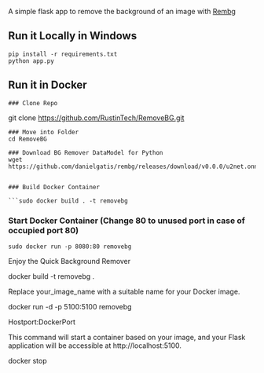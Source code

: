 
A simple flask app to remove the background of an image with [Rembg](https://github.com/danielgatis/rembg)


## Run it Locally in Windows

```
pip install -r requirements.txt
python app.py

```
## Run it in Docker
```
### Clone Repo
```
git clone https://github.com/RustinTech/RemoveBG.git
```
### Move into Folder
cd RemoveBG

### Download BG Remover DataModel for Python
wget https://github.com/danielgatis/rembg/releases/download/v0.0.0/u2net.onnx


### Build Docker Container

```sudo docker build . -t removebg
```

### Start Docker Container (Change 80 to unused port in case of occupied port 80)

```
sudo docker run -p 8080:80 removebg
```

Enjoy the Quick Background Remover



docker build -t removebg .

Replace your_image_name with a suitable name for your Docker image.

docker run -d -p 5100:5100 removebg

Hostport:DockerPort

This command will start a container based on your image, and your Flask application will be accessible at http://localhost:5100.

docker stop